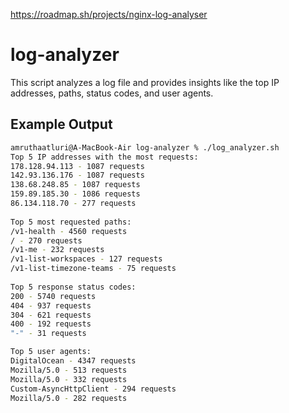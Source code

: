 https://roadmap.sh/projects/nginx-log-analyser

# log-analyzer
This script analyzes a log file and provides insights like the top IP addresses, paths, status codes, and user agents.

## Example Output

```bash
amruthaatluri@A-MacBook-Air log-analyzer % ./log_analyzer.sh     
Top 5 IP addresses with the most requests:
178.128.94.113 - 1087 requests
142.93.136.176 - 1087 requests
138.68.248.85 - 1087 requests
159.89.185.30 - 1086 requests
86.134.118.70 - 277 requests
 
Top 5 most requested paths:
/v1-health - 4560 requests
/ - 270 requests
/v1-me - 232 requests
/v1-list-workspaces - 127 requests
/v1-list-timezone-teams - 75 requests
 
Top 5 response status codes:
200 - 5740 requests
404 - 937 requests
304 - 621 requests
400 - 192 requests
"-" - 31 requests

Top 5 user agents:
DigitalOcean - 4347 requests
Mozilla/5.0 - 513 requests
Mozilla/5.0 - 332 requests
Custom-AsyncHttpClient - 294 requests
Mozilla/5.0 - 282 requests
